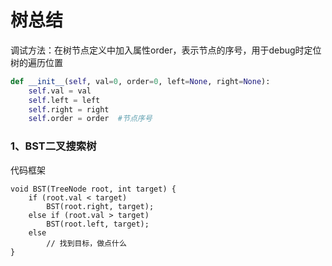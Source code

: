 # 树总结

调试方法：在树节点定义中加入属性order，表示节点的序号，用于debug时定位树的遍历位置
```python
def __init__(self, val=0, order=0, left=None, right=None):
    self.val = val
    self.left = left
    self.right = right
    self.order = order	#节点序号
```

### 1、BST二叉搜索树

代码框架

```
void BST(TreeNode root, int target) {
    if (root.val < target) 
        BST(root.right, target);
    else if (root.val > target)
        BST(root.left, target);
    else
    	// 找到目标，做点什么
}
```

